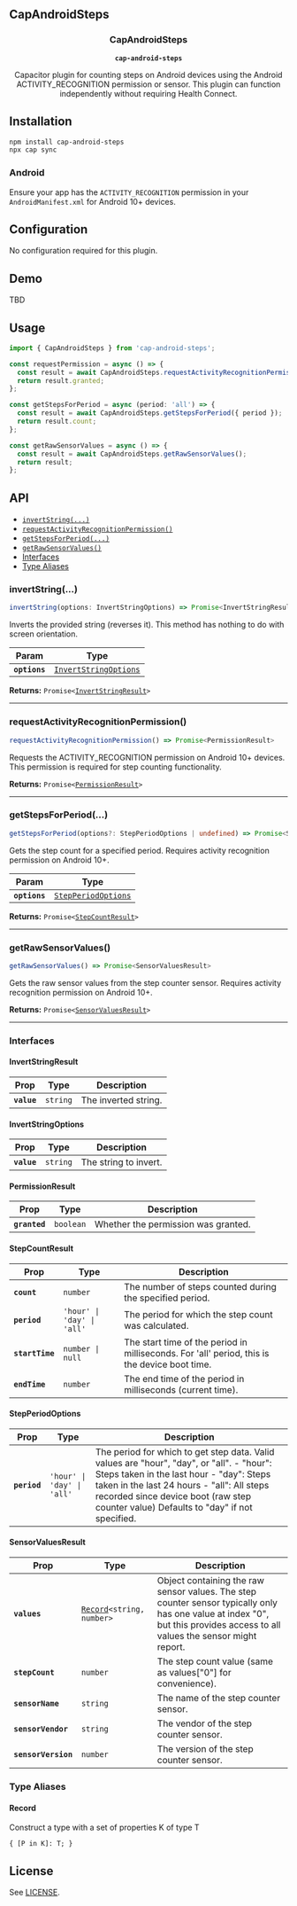 ## CapAndroidSteps

<h3 align="center">CapAndroidSteps</h3>
<p align="center"><strong><code>cap-android-steps</code></strong></p>
<p align="center">
  Capacitor plugin for counting steps on Android devices using the Android ACTIVITY_RECOGNITION permission or sensor. This plugin can function independently without requiring Health Connect.
</p>

## Installation

```bash
npm install cap-android-steps
npx cap sync
```

### Android

Ensure your app has the `ACTIVITY_RECOGNITION` permission in your `AndroidManifest.xml` for Android 10+ devices.

## Configuration

No configuration required for this plugin.

## Demo

TBD

## Usage

```typescript
import { CapAndroidSteps } from 'cap-android-steps';

const requestPermission = async () => {
  const result = await CapAndroidSteps.requestActivityRecognitionPermission();
  return result.granted;
};

const getStepsForPeriod = async (period: 'all') => {
  const result = await CapAndroidSteps.getStepsForPeriod({ period });
  return result.count;
};

const getRawSensorValues = async () => {
  const result = await CapAndroidSteps.getRawSensorValues();
  return result;
};
```

## API

<docgen-index>

* [`invertString(...)`](#invertstring)
* [`requestActivityRecognitionPermission()`](#requestactivityrecognitionpermission)
* [`getStepsForPeriod(...)`](#getstepsforperiod)
* [`getRawSensorValues()`](#getrawsensorvalues)
* [Interfaces](#interfaces)
* [Type Aliases](#type-aliases)

</docgen-index>

<docgen-api>
<!--Update the source file JSDoc comments and rerun docgen to update the docs below-->

### invertString(...)

```typescript
invertString(options: InvertStringOptions) => Promise<InvertStringResult>
```

Inverts the provided string (reverses it).
This method has nothing to do with screen orientation.

| Param         | Type                                                                |
| ------------- | ------------------------------------------------------------------- |
| **`options`** | <code><a href="#invertstringoptions">InvertStringOptions</a></code> |

**Returns:** <code>Promise&lt;<a href="#invertstringresult">InvertStringResult</a>&gt;</code>

--------------------


### requestActivityRecognitionPermission()

```typescript
requestActivityRecognitionPermission() => Promise<PermissionResult>
```

Requests the ACTIVITY_RECOGNITION permission on Android 10+ devices.
This permission is required for step counting functionality.

**Returns:** <code>Promise&lt;<a href="#permissionresult">PermissionResult</a>&gt;</code>

--------------------


### getStepsForPeriod(...)

```typescript
getStepsForPeriod(options?: StepPeriodOptions | undefined) => Promise<StepCountResult>
```

Gets the step count for a specified period.
Requires activity recognition permission on Android 10+.

| Param         | Type                                                            |
| ------------- | --------------------------------------------------------------- |
| **`options`** | <code><a href="#stepperiodoptions">StepPeriodOptions</a></code> |

**Returns:** <code>Promise&lt;<a href="#stepcountresult">StepCountResult</a>&gt;</code>

--------------------


### getRawSensorValues()

```typescript
getRawSensorValues() => Promise<SensorValuesResult>
```

Gets the raw sensor values from the step counter sensor.
Requires activity recognition permission on Android 10+.

**Returns:** <code>Promise&lt;<a href="#sensorvaluesresult">SensorValuesResult</a>&gt;</code>

--------------------


### Interfaces


#### InvertStringResult

| Prop        | Type                | Description          |
| ----------- | ------------------- | -------------------- |
| **`value`** | <code>string</code> | The inverted string. |


#### InvertStringOptions

| Prop        | Type                | Description           |
| ----------- | ------------------- | --------------------- |
| **`value`** | <code>string</code> | The string to invert. |


#### PermissionResult

| Prop          | Type                 | Description                         |
| ------------- | -------------------- | ----------------------------------- |
| **`granted`** | <code>boolean</code> | Whether the permission was granted. |


#### StepCountResult

| Prop            | Type                                  | Description                                                                                   |
| --------------- | ------------------------------------- | --------------------------------------------------------------------------------------------- |
| **`count`**     | <code>number</code>                   | The number of steps counted during the specified period.                                      |
| **`period`**    | <code>'hour' \| 'day' \| 'all'</code> | The period for which the step count was calculated.                                           |
| **`startTime`** | <code>number \| null</code>           | The start time of the period in milliseconds. For 'all' period, this is the device boot time. |
| **`endTime`**   | <code>number</code>                   | The end time of the period in milliseconds (current time).                                    |


#### StepPeriodOptions

| Prop         | Type                                  | Description                                                                                                                                                                                                                                                                  |
| ------------ | ------------------------------------- | ---------------------------------------------------------------------------------------------------------------------------------------------------------------------------------------------------------------------------------------------------------------------------- |
| **`period`** | <code>'hour' \| 'day' \| 'all'</code> | The period for which to get step data. Valid values are "hour", "day", or "all". - "hour": Steps taken in the last hour - "day": Steps taken in the last 24 hours - "all": All steps recorded since device boot (raw step counter value) Defaults to "day" if not specified. |


#### SensorValuesResult

| Prop                | Type                                                            | Description                                                                                                                                                                 |
| ------------------- | --------------------------------------------------------------- | --------------------------------------------------------------------------------------------------------------------------------------------------------------------------- |
| **`values`**        | <code><a href="#record">Record</a>&lt;string, number&gt;</code> | Object containing the raw sensor values. The step counter sensor typically only has one value at index "0", but this provides access to all values the sensor might report. |
| **`stepCount`**     | <code>number</code>                                             | The step count value (same as values["0"] for convenience).                                                                                                                 |
| **`sensorName`**    | <code>string</code>                                             | The name of the step counter sensor.                                                                                                                                        |
| **`sensorVendor`**  | <code>string</code>                                             | The vendor of the step counter sensor.                                                                                                                                      |
| **`sensorVersion`** | <code>number</code>                                             | The version of the step counter sensor.                                                                                                                                     |


### Type Aliases


#### Record

Construct a type with a set of properties K of type T

<code>{ [P in K]: T; }</code>

</docgen-api>


## License

See [LICENSE](https://github.com/yelzgniq/cap-android-steps/blob/master/LICENSE).

